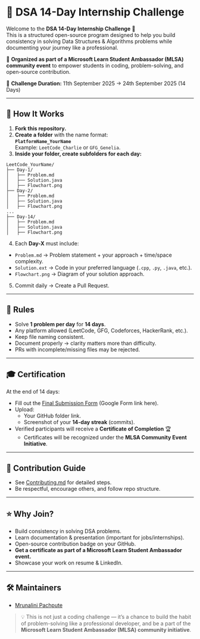 # 📘 DSA 14-Day Internship Challenge

Welcome to the **DSA 14-Day Internship Challenge** 🎉  
This is a structured open-source program designed to help you build consistency in solving Data Structures & Algorithms problems while documenting your journey like a professional.  

🚀 **Organized as part of a Microsoft Learn Student Ambassador (MLSA) community event** to empower students in coding, problem-solving, and open-source contribution.  

📅 **Challenge Duration:** 11th September 2025 → 24th September 2025 (14 Days)

---

## 🚀 How It Works
1. **Fork this repository.**  
2. **Create a folder** with the name format:  
   **`PlatformName_YourName`**  
   Example: `LeetCode_Charlie` or `GFG_Genelia`.  
3. **Inside your folder, create subfolders for each day:**  

```text
LeetCode_YourName/
├── Day-1/
│   ├── Problem.md
│   ├── Solution.java
│   ├── Flowchart.png
├── Day-2/
│   ├── Problem.md
│   ├── Solution.java
│   ├── Flowchart.png
...
├── Day-14/
│   ├── Problem.md
│   ├── Solution.java
│   ├── Flowchart.png
```

4. Each **Day-X** must include:  
- `Problem.md` → Problem statement + your approach + time/space complexity.  
- `Solution.ext` → Code in your preferred language (`.cpp`, `.py`, `.java`, etc.).  
- `Flowchart.png` → Diagram of your solution approach.  

5. Commit daily → Create a Pull Request.  

---

## 📝 Rules
- Solve **1 problem per day** for **14 days**.  
- Any platform allowed (LeetCode, GFG, Codeforces, HackerRank, etc.).  
- Keep file naming consistent.  
- Document properly → clarity matters more than difficulty.  
- PRs with incomplete/missing files may be rejected.  

---

## 🎓 Certification
At the end of 14 days:  
- Fill out the [Final Submission Form](#) (Google Form link here).  
- Upload:  
  - Your GitHub folder link.  
  - Screenshot of your **14-day streak** (commits).  
- Verified participants will receive a **Certificate of Completion** 🏆  
  - Certificates will be recognized under the **MLSA Community Event Initiative**.  

---

## 🤝 Contribution Guide
- See [Contributing.md](Contributing.md) for detailed steps.  
- Be respectful, encourage others, and follow repo structure.  

---

## ⭐ Why Join?
- Build consistency in solving DSA problems.  
- Learn documentation & presentation (important for jobs/internships).  
- Open-source contribution badge on your GitHub.  
- **Get a certificate as part of a Microsoft Learn Student Ambassador event.**  
- Showcase your work on resume & LinkedIn.  

---

## 🛠 Maintainers
- [Mrunalini Pachpute](https://github.com/yourusername)  

> 💡 This is not just a coding challenge — it’s a chance to build the habit of problem-solving like a professional developer, and be a part of the **Microsoft Learn Student Ambassador (MLSA) community initiative**.
